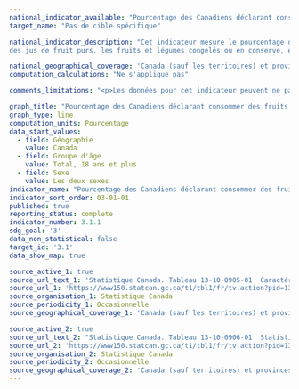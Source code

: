 ```yaml
---
national_indicator_available: "Pourcentage des Canadiens déclarant consommer des fruits et des légumes au moins 5 fois par jour"
target_name: "Pas de cible spécifique"

national_indicator_description: "Cet indicateur mesure le pourcentage des Canadiens déclarant consommer des fruits et des légumes au moins 5 fois par jour. Cela inclut 
des jus de fruit purs, les fruits et légumes congelés ou en conserve, et les fruits séchés, mais exclut les pommes de terre frites."

national_geographical_coverage: 'Canada (sauf les territoires) et provinces' 
computation_calculations: "Ne s'applique pas"

comments_limitations: "<p>Les données pour cet indicateur peuvent ne pas être disponibles pour toutes les périodes de référence en raison des changements apportés à l'enquête au fil des ans. <br><br>L'indicateur vise la population âgée de 18 ans et plus vivant dans les dix provinces et les trois territoires. Sont exclus du champ de l'enquête les personnes vivant dans les réserves indiennes et autres peuplements autochtones des provinces, les membres à temps plein des Forces canadiennes, la population vivant en établissement et les personnes vivant dans les régions sociosanitaires : Région du Nunavik et Région des Terres-Cries-de-la-Baie-James au Québec. Ensemble, ces exclusions représentent moins de 3 % de la population canadienne âgée de 18 ans et plus.</p>"

graph_title: "Pourcentage des Canadiens déclarant consommer des fruits et des légumes au moins 5 fois par jour"
graph_type: line
computation_units: Pourcentage
data_start_values:
  - field: Géographie
    value: Canada
  - field: Groupe d'âge
    value: Total, 18 ans et plus
  - field: Sexe
    value: Les deux sexes
indicator_name: "Pourcentage des Canadiens déclarant consommer des fruits et des légumes au moins 5 fois par jour"
indicator_sort_order: 03-01-01
published: true
reporting_status: complete
indicator_number: 3.1.1
sdg_goal: '3'
data_non_statistical: false
target_id: '3.1'
data_show_map: true

source_active_1: true
source_url_text_1: 'Statistique Canada. Tableau 13-10-0905-01  Caractéristiques de la santé, estimations annuelles'
source_url_1: 'https://www150.statcan.gc.ca/t1/tbl1/fr/tv.action?pid=1310090501'
source_organisation_1: Statistique Canada
source_periodicity_1: Occasionnelle
source_geographical_coverage_1: 'Canada (sauf les territoires) et provinces'

source_active_2: true
source_url_text_2: "Statistique Canada. Tableau 13-10-0906-01  Statistiques d'indicateurs de la santé, estimations annuelles, selon le quintile de revenu du ménage et le plus haut niveau de scolarité du ménage"
source_url_2: 'https://www150.statcan.gc.ca/t1/tbl1/fr/tv.action?pid=1310090601'
source_organisation_2: Statistique Canada
source_periodicity_2: Occasionnelle
source_geographical_coverage_2: 'Canada (sauf territoires) et provinces'
---
```


